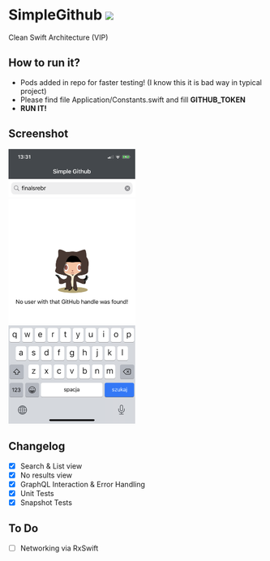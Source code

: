 # SimpleGithub <img src="https://konpa.github.io/devicon/devicon.git/icons/swift/swift-original.svg" width="32">
Clean Swift Architecture (VIP)

## How to run it? 

- Pods added in repo for faster testing! (I know this it is bad way in typical project)
- Please find file Application/Constants.swift and fill **GITHUB_TOKEN**
- **RUN IT!**

## Screenshot

<img src="https://github.com/finalsrebrny/SimpleGithub/blob/master/screenshot.png?raw=true" width="250">

## Changelog

- [x] Search & List view 
- [x] No results view 
- [x] GraphQL Interaction & Error Handling
- [x] Unit Tests 
- [x] Snapshot Tests 

## To Do

- [ ] Networking via RxSwift

